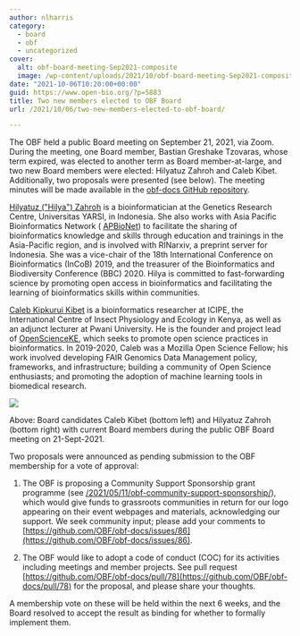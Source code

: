 ```yaml
---
author: nlharris
category:
  - board
  - obf
  - uncategorized
cover:
  alt: obf-board-meeting-Sep2021-composite
  image: /wp-content/uploads/2021/10/obf-board-meeting-Sep2021-composite.png
date: "2021-10-06T10:20:00+00:00"
guid: https://www.open-bio.org/?p=5883
title: Two new members elected to OBF Board
url: /2021/10/06/two-new-members-elected-to-obf-board/

---
```

The OBF held a public Board meeting on September 21, 2021, via Zoom. During the meeting, one Board member, Bastian Greshake Tzovaras, whose term expired, was elected to another term as Board member-at-large, and two new Board members were elected: Hilyatuz Zahroh and Caleb Kibet. Additionally, two proposals were presented (see below). The meeting minutes will be made available in the [obf-docs GitHub repository](https://github.com/OBF/obf-docs).

[Hilyatuz ("Hilya") Zahroh](https://twitter.com/hilyatuz_zahroh) is a bioinformatician at the Genetics Research Centre, Universitas YARSI, in Indonesia. She also works with Asia Pacific Bioinformatics Network ( [APBioNet](https://www.apbionet.org/)) to facilitate the sharing of bioinformatics knowledge and skills through education and trainings in the Asia-Pacific region, and is involved with RINarxiv, a preprint server for Indonesia. She was a vice-chair of the 18th International Conference on Bioinformatics (InCoB) 2019, and the treasurer of the Bioinformatics and Biodiversity Conference (BBC) 2020. Hilya is committed to fast-forwarding science by promoting open access in bioinformatics and facilitating the learning of bioinformatics skills within communities.

[Caleb Kipkurui Kibet](https://twitter.com/Calkibet) is a bioinformatics researcher at ICIPE, the International Centre of Insect Physiology and Ecology in Kenya, as well as an adjunct lecturer at Pwani University. He is the founder and project lead of [OpenScienceKE](https://github.com/BioinfoNet), which seeks to promote open science practices in bioinformatics. In 2019-2020, Caleb was a Mozilla Open Science Fellow; his work involved developing FAIR Genomics Data Management policy, frameworks, and infrastructure; building a community of Open Science enthusiasts; and promoting the adoption of machine learning tools in biomedical research.

![](wp-content/uploads/2021/10/obf-board-meeting-Sep2021-composite.png)

Above: Board candidates Caleb Kibet (bottom left) and Hilyatuz Zahroh (bottom right) with current Board members during the public OBF Board meeting on 21-Sept-2021.

Two proposals were announced as pending submission to the OBF membership for a vote of approval:

1. The OBF is proposing a Community Support Sponsorship grant programme (see [/2021/05/11/obf-community-support-sponsorship/](/2021/05/11/obf-community-support-sponsorship/)), which would give funds to grassroots communities in return for our logo appearing on their event webpages and materials, acknowledging our support. We seek community input; please add your comments to [https://github.com/OBF/obf-docs/issues/86](https://github.com/OBF/obf-docs/issues/86).

1. The OBF would like to adopt a code of conduct (COC) for its activities including meetings and member projects. See pull request [https://github.com/OBF/obf-docs/pull/78](https://github.com/OBF/obf-docs/pull/78) for the proposal, and please share your thoughts.

A membership vote on these will be held within the next 6 weeks, and the Board resolved to accept the result as binding for whether to formally implement them.
